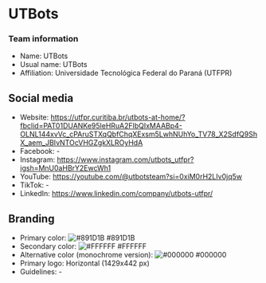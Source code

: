 # UTBots
### Team information
- Name: UTBots
- Usual name: UTBots
- Affiliation: Universidade Tecnológica Federal do Paraná (UTFPR)

## Social media
- Website: https://utfpr.curitiba.br/utbots-at-home/?fbclid=PAT01DUANKe95leHRuA2FlbQIxMAABp4-OLNL144xvVc_cPAruSTXqQbfChqXExsm5LwhNUhYo_TV78_X2SdfQ9ShX_aem_JBIvNTOcVHGZgkXLROyHdA
- Facebook: -
- Instagram: https://www.instagram.com/utbots_utfpr?igsh=MnU0aHBrY2EwcWh1
- YouTube: https://youtube.com/@utbotsteam?si=0xiM0rH2LIv0jq5w
- TikTok: - 
- LinkedIn: https://www.linkedin.com/company/utbots-utfpr/

## Branding
- Primary color: ![#891D1B](https://placehold.co/15x15/891D1B/891D1B.png) #891D1B
- Secondary color: ![#FFFFFF](https://placehold.co/15x15/FFFFFF/FFFFFF.png) #FFFFFF
- Alternative color (monochrome version): ![#000000](https://placehold.co/15x15/000000/000000.png) #000000
- Primary logo: Horizontal (1429x442 px)
- Guidelines: -